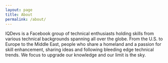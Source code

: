 ```yaml
---
layout: page
title: About
permalink: /about/
---
```


IQDevs is a Facebook group of technical enthusiasts holding skills from various technical backgrounds spanning all over the globe. From the U.S. to Europe to the Middle East, people who share a homeland and a passion for skill enhancement, sharing ideas and following bleeding edge technical trends. We focus to upgrade our knowledge and our limit is the sky.
